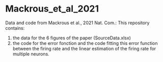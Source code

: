 # Mackrous_et_al_2021
Data and code from Mackrous et al., 2021 Nat. Com.:
This repository contains: 
1) the data for the 6 figures of the paper (SourceData.xlsx)
2) the code for the error fonction and the code fitting this error function between the firing rate and the linear
estimation of the firing rate for multiple neurons.


